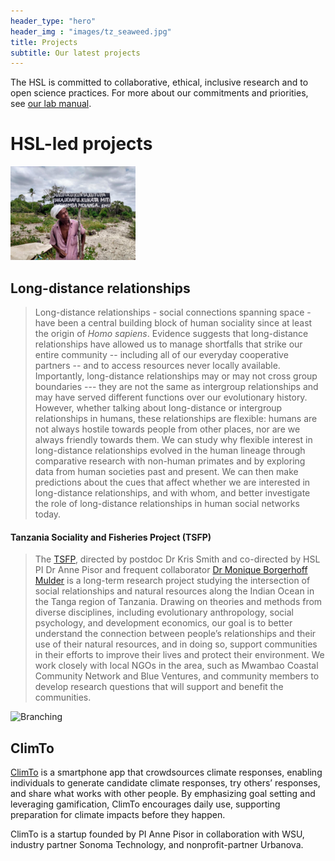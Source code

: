 ```yaml
---
header_type: "hero"
header_img : "images/tz_seaweed.jpg"
title: Projects
subtitle: Our latest projects
---
```


The HSL is committed to collaborative, ethical, inclusive research and to open science practices. For more about our commitments and priorities, see [our lab manual](https://docs.google.com/document/d/1gsos2uzViR5ekILkxQvUvaB0fb_3TSRP4-_oD94xA8E/).

# HSL-led projects

<img src="/images/tz_bmu_sign.jpg" alt="Leader with Beach Management Unit sign" width="200"/>

## Long-distance relationships

> Long-distance relationships - social connections spanning space - have been a central building block of human sociality since at least the origin of _Homo sapiens_. Evidence suggests that long-distance relationships have allowed us to manage shortfalls that strike our entire community -- including all of our everyday cooperative partners -- and to access resources never locally available. Importantly, long-distance relationships may or may not cross group boundaries --- they are not the same as intergroup relationships and may have served different functions over our evolutionary history. However, whether talking about long-distance or intergroup relationships in humans, these relationships are flexible: humans are not always hostile towards people from other places, nor are we always friendly towards them. We can study why flexible interest in long-distance relationships evolved in the human lineage through comparative research with non-human primates and by exploring data from human societies past and present. We can then make predictions about the cues that affect whether we are interested in long-distance relationships, and with whom, and better investigate the role of long-distance relationships in human social networks today.

#### Tanzania Sociality and Fisheries Project (TSFP)
> The [TSFP](https://labs.wsu.edu/tsfp/), directed by postdoc Dr Kris Smith and co-directed by HSL PI Dr Anne Pisor and frequent collaborator [Dr Monique Borgerhoff Mulder](https://anthropology.ucdavis.edu/people/fzborger) is a long-term research project studying the intersection of social relationships and natural resources along the Indian Ocean in the Tanga region of Tanzania. Drawing on theories and methods from diverse disciplines, including evolutionary anthropology, social psychology, and development economics, our goal is to better understand the connection between people’s relationships and their use of their natural resources, and in doing so, support communities in their efforts to improve their lives and protect their environment. We work closely with local NGOs in the area, such as Mwambao Coastal Community Network and Blue Ventures, and community members to develop research questions that will support and benefit the communities.

![Branching](https://github.com/socialitylab/socialitylab.github.io/tree/master/images/tz_bmu_sign.jpg)

## ClimTo
[ClimTo](https://climto.org) is a smartphone app that crowdsources climate responses, enabling individuals to generate candidate climate responses, try others’ responses, and share what works with other people. By emphasizing goal setting and leveraging gamification, ClimTo encourages daily use, supporting preparation for climate impacts before they happen.

ClimTo is a startup founded by PI Anne Pisor in collaboration with WSU, industry partner Sonoma Technology, and nonprofit-partner Urbanova.

